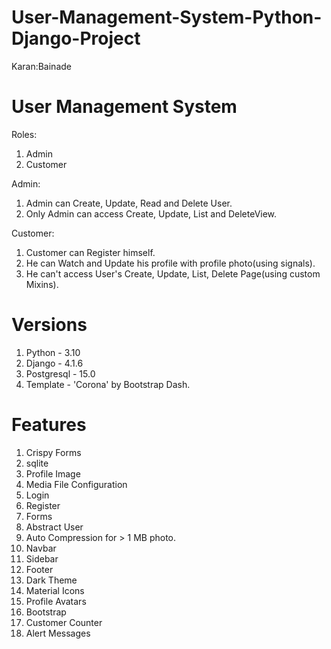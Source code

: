 # User-Management-System-Python-Django-Project

Karan:Bainade

# User Management System

Roles: 
1. Admin
2. Customer

Admin:
1. Admin can Create, Update, Read and Delete User.
2. Only Admin can access Create, Update, List and DeleteView.

Customer:
1. Customer can Register himself.
2. He can Watch and Update his profile with profile photo(using signals).
3. He can't access User's Create, Update, List, Delete Page(using custom Mixins).


# Versions
1. Python - 3.10
2. Django - 4.1.6
3. Postgresql - 15.0
4. Template - 'Corona' by Bootstrap Dash.

# Features
1. Crispy Forms
2. sqlite
3. Profile Image
4. Media File Configuration
5. Login
6. Register
7. Forms
8. Abstract User
9. Auto Compression for > 1 MB photo.
10. Navbar
11. Sidebar
12. Footer
13. Dark Theme
14. Material Icons
15. Profile Avatars
16. Bootstrap
17. Customer Counter
18. Alert Messages




